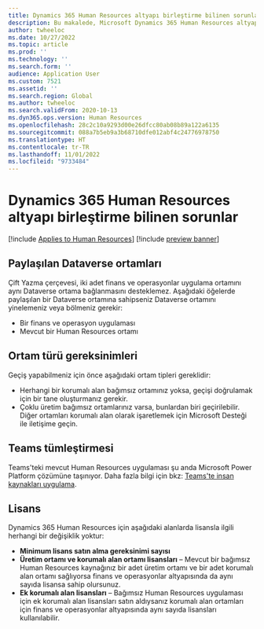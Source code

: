 ```yaml
---
title: Dynamics 365 Human Resources altyapı birleştirme bilinen sorunlar
description: Bu makalede, Microsoft Dynamics 365 Human Resources altyapı birleştirme işlemi sırasında oluşabilecek sorunlar listelenmiştir.
author: twheeloc
ms.date: 10/27/2022
ms.topic: article
ms.prod: ''
ms.technology: ''
ms.search.form: ''
audience: Application User
ms.custom: 7521
ms.assetid: ''
ms.search.region: Global
ms.author: twheeloc
ms.search.validFrom: 2020-10-13
ms.dyn365.ops.version: Human Resources
ms.openlocfilehash: 28c2c10a9293d00e26dfcc80ab08b89a122a6135
ms.sourcegitcommit: 088a7b5eb9a3b68710dfe012abf4c24776978750
ms.translationtype: HT
ms.contentlocale: tr-TR
ms.lasthandoff: 11/01/2022
ms.locfileid: "9733484"
---
```

# <a name="dynamics-365-human-resources-infrastructure-merge-known-issues"></a>Dynamics 365 Human Resources altyapı birleştirme bilinen sorunlar

[!include [Applies to Human Resources](../includes/applies-to-hr.md)]
[!include [preview banner](../includes/preview-banner.md)]

## <a name="shared-dataverse-environments"></a>Paylaşılan Dataverse ortamları

Çift Yazma çerçevesi, iki adet finans ve operasyonlar uygulama ortamını aynı Dataverse ortama bağlanmasını desteklemez. Aşağıdaki öğelerde paylaşılan bir Dataverse ortamına sahipseniz Dataverse ortamını yinelemeniz veya bölmeniz gerekir:

- Bir finans ve operasyon uygulaması
- Mevcut bir Human Resources ortamı

## <a name="environment-type-requirements"></a>Ortam türü gereksinimleri

Geçiş yapabilmeniz için önce aşağıdaki ortam tipleri gereklidir:

- Herhangi bir korumalı alan bağımsız ortamınız yoksa, geçişi doğrulamak için bir tane oluşturmanız gerekir.
- Çoklu üretim bağımsız ortamlarınız varsa, bunlardan biri geçirilebilir. Diğer ortamları korumalı alan olarak işaretlemek için Microsoft Desteği ile iletişime geçin.

## <a name="teams-integration"></a>Teams tümleştirmesi

Teams'teki mevcut Human Resources uygulaması şu anda Microsoft Power Platform çözümüne taşınıyor. Daha fazla bilgi için bkz: [Teams'te insan kaynakları uygulama](hr-admin-teams-leave-app.md).

## <a name="licensing"></a>Lisans

Dynamics 365 Human Resources için aşağıdaki alanlarda lisansla ilgili herhangi bir değişiklik yoktur: 

- **Minimum lisans satın alma gereksinimi sayısı**
- **Üretim ortamı ve korumalı alan ortamı lisansları** – Mevcut bir bağımsız Human Resources kaynağınız bir adet üretim ortamı ve bir adet korumalı alan ortamı sağlıyorsa finans ve operasyonlar altyapısında da aynı sayıda lisansa sahip olursunuz.
- **Ek korumalı alan lisansları** – Bağımsız Human Resources uygulaması için ek korumalı alan lisansları satın aldıysanız korumalı alan ortamları için finans ve operasyonlar altyapısında aynı sayıda lisansları kullanılabilir. 
